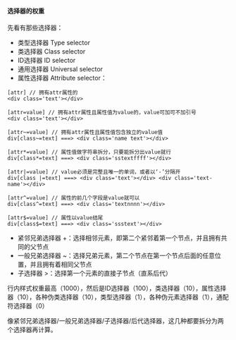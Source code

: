 #### 选择器的权重

先看有那些选择器：

* 类型选择器 Type selector
* 类选择器 Class selector
* ID选择器 ID selector
* 通用选择器 Universal selector
* 属性选择器 Attribute selector：

```
[attr] // 拥有attr属性的
<div class='text'></div>

[attr=value] // 拥有attr属性且属性值为value的，value可加可不加引号
<div class='text'></div>

[attr~=value] // 拥有attr属性且属性值包含独立的value值
div[class~=text] ===> <div class='name text'></div>

[attr*=value] // 属性值做字符串拆分，只要能拆分出value就行
div[class*=text] ===> <div class='sstextffff'></div>

[attr|=value] // value必须是完整且唯一的单词，或者以‘-’分隔开
div[class |=text] ===> <div class='text'></div> <div class='text-name'></div>

[attr^=value] // 属性的前几个字段是value就可以
div[class^=text] ===> <div class='textnnnn'></div>

[attr$=value] // 属性以value结尾
div[class$=text] ===> <div class='ssstext'></div>
```



* 紧邻兄弟选择器 +：选择相邻元素，即第二个紧邻着第一个节点，并且拥有共同的父节点
* 一般兄弟选择器 ~：选择兄弟元素，第二个节点在第一个节点后面的任意位置，并且拥有着相同父节点
* 子选择器 >：选择第一个元素的直接子节点（直系后代）



行内样式权重最高（1000），然后是ID选择器（100），类选择器（10），属性选择器（10），各种伪类选择器（10），类型选择器（1），各种伪元素选择器（1），通配符选择器（0）

像紧邻兄弟选择器/一般兄弟选择器/子选择器/后代选择器，这几种都要拆分为两个选择器再计算。